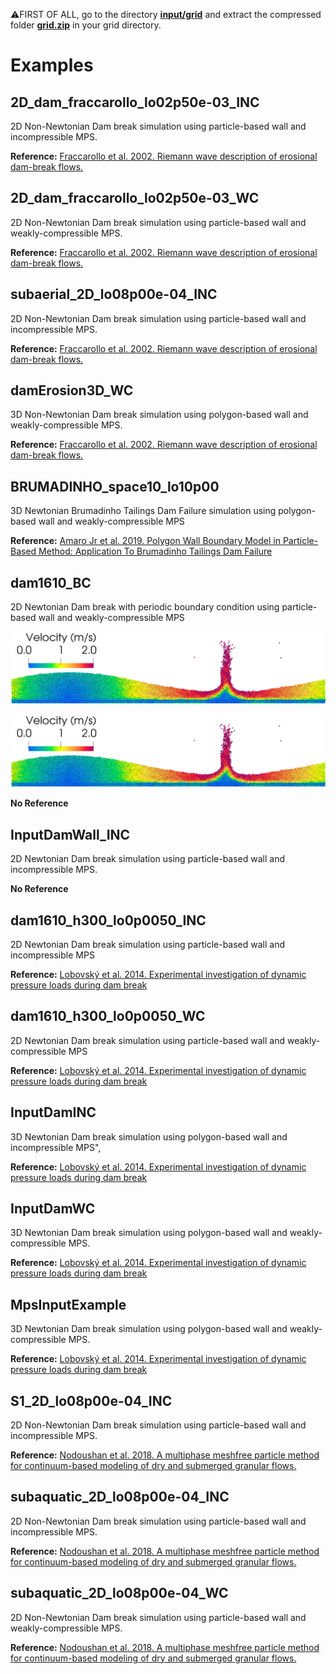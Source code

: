 :warning:FIRST OF ALL, go to the directory [**input/grid**](https://github.com/rubensamarojr/polymps/tree/master/input/grid) and extract the compressed folder [**grid.zip**](https://github.com/rubensamarojr/polymps/blob/master/input/grid/grid.zip) in your grid directory.

# Examples
## 2D_dam_fraccarollo_lo02p50e-03_INC

2D Non-Newtonian Dam break simulation using particle-based wall and incompressible MPS.

**Reference:** [Fraccarollo et al. 2002. Riemann wave description of erosional dam-break flows.](https://doi.org/10.1017/S0022112002008455)

## 2D_dam_fraccarollo_lo02p50e-03_WC

2D Non-Newtonian Dam break simulation using particle-based wall and weakly-compressible MPS.

**Reference:** [Fraccarollo et al. 2002. Riemann wave description of erosional dam-break flows.](https://doi.org/10.1017/S0022112002008455)

## subaerial_2D_lo08p00e-04_INC

2D Non-Newtonian Dam break simulation using particle-based wall and incompressible MPS.

**Reference:** [Fraccarollo et al. 2002. Riemann wave description of erosional dam-break flows.](https://doi.org/10.1017/S0022112002008455)

## damErosion3D_WC

3D Non-Newtonian Dam break simulation using polygon-based wall and weakly-compressible MPS.

**Reference:** [Fraccarollo et al. 2002. Riemann wave description of erosional dam-break flows.](https://doi.org/10.1017/S0022112002008455)

## BRUMADINHO_space10_lo10p00

3D Newtonian Brumadinho Tailings Dam Failure simulation using polygon-based wall and weakly-compressible MPS

**Reference:** [Amaro Jr et al. 2019. Polygon Wall Boundary Model in Particle-Based Method: Application To Brumadinho Tailings Dam Failure](https://www.researchgate.net/publication/336852676_POLYGON_WALL_BOUNDARY_MODEL_IN_PARTICLE-BASED_METHOD_APPLICATION_TO_BRUMADINHO_TAILINGS_DAM_FAILURE)

## dam1610_BC

2D Newtonian Dam break with periodic boundary condition using particle-based wall and weakly-compressible MPS

<p align="center">
  <img src="dambreak2D_BC.png" alt="Solution" style="width: 600px;"/>
</p>

![dam1610_BC.](dambreak2D_BC.png)

**No Reference**

## InputDamWall_INC

2D Newtonian Dam break simulation using particle-based wall and incompressible MPS.

**No Reference**

## dam1610_h300_lo0p0050_INC

2D Newtonian Dam break simulation using particle-based wall and incompressible MPS

**Reference:** [Lobovský et al. 2014. Experimental investigation of dynamic pressure loads during dam break](https://doi.org/10.1016/j.jfluidstructs.2014.03.009)

## dam1610_h300_lo0p0050_WC

2D Newtonian Dam break simulation using particle-based wall and weakly-compressible MPS

**Reference:** [Lobovský et al. 2014. Experimental investigation of dynamic pressure loads during dam break](https://doi.org/10.1016/j.jfluidstructs.2014.03.009)

## InputDamINC

3D Newtonian Dam break simulation using polygon-based wall and incompressible MPS",

**Reference:** [Lobovský et al. 2014. Experimental investigation of dynamic pressure loads during dam break](https://doi.org/10.1016/j.jfluidstructs.2014.03.009)

## InputDamWC

3D Newtonian Dam break simulation using polygon-based wall and weakly-compressible MPS.

**Reference:** [Lobovský et al. 2014. Experimental investigation of dynamic pressure loads during dam break](https://doi.org/10.1016/j.jfluidstructs.2014.03.009)

## MpsInputExample

3D Newtonian Dam break simulation using polygon-based wall and weakly-compressible MPS.

**Reference:** [Lobovský et al. 2014. Experimental investigation of dynamic pressure loads during dam break](https://doi.org/10.1016/j.jfluidstructs.2014.03.009)

## S1_2D_lo08p00e-04_INC

2D Non-Newtonian Dam break simulation using particle-based wall and incompressible MPS.

**Reference:** [Nodoushan et al. 2018. A multiphase meshfree particle method for continuum-based modeling of dry and submerged granular flows.](https://doi.org/10.1016/j.powtec.2018.04.071)

## subaquatic_2D_lo08p00e-04_INC

2D Non-Newtonian Dam break simulation using particle-based wall and incompressible MPS.

**Reference:** [Nodoushan et al. 2018. A multiphase meshfree particle method for continuum-based modeling of dry and submerged granular flows.](https://doi.org/10.1016/j.powtec.2018.04.071)

## subaquatic_2D_lo08p00e-04_WC

2D Non-Newtonian Dam break simulation using particle-based wall and weakly-compressible MPS.

**Reference:** [Nodoushan et al. 2018. A multiphase meshfree particle method for continuum-based modeling of dry and submerged granular flows.](https://doi.org/10.1016/j.powtec.2018.04.071)
